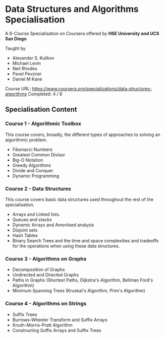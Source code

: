 # Data Structures and Algorithms Specialisation 
A 6-Course Specialisation on Coursera offered by <b> HSE University and UCS San Diego </b> 

Taught by 
- Alexander S. Kulikov 
- Michael Levin
- Neil Rhodes
- Pavel Pevzner
- Daniel M Kane

Course URL: <a>https://www.coursera.org/specializations/data-structures-algorithms</a>
Completed: 4 / 6
## Specialisation Content
### Course 1 - Algorithmic Toolbox 
This course covers, broadly, the different types of approaches to solving an algorithmic problem.
- Fibonacci Numbers
- Greatest Common Divisor
- Big-O Notation
- Greedy Algorithms
- Divide and Conquer
- Dynamic Programming 

### Course 2 - Data Structures
This course covers basic data structures used throughout the rest of the specialisation.
- Arrays and Linked lists.
- Queues and stacks 
- Dynamic Arrays and Amortised analysis
- Disjoint sets
- Hash Tables
- Binary Search Trees
and the time and space complexities and tradeoffs for the operations when using these data structures. 

### Course 3 - Algorithms on Graphs
- Decomposition of Graphs
- Undirected and Directed Graphs
- Paths in Graphs (Shortest Paths,  Dijkstra's Algorithm, Bellman Ford's Algorithm)
- Minimum Spanning Trees (Kruskal's Algorithm, Prim's Algorithm) 

### Course 4 - Algorithms on Strings
- Suffix Trees
- Burrows-Wheeler Transform and Suffix Arrays
- Knuth-Morris-Pratt Algorithm
- Constructing Suffix Arrays and Suffix Trees
